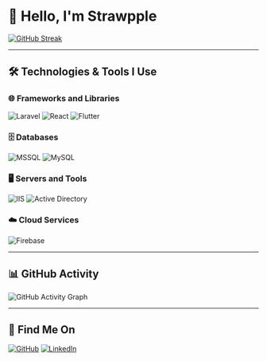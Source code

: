 # 👋 Hello, I'm Strawpple

[![GitHub Streak](https://streak-stats.demolab.com?user=strawpple&theme=dark&hide_border=true)](https://git.io/streak-stats)

---

## 🛠️ Technologies & Tools I Use

### 🌐 Frameworks and Libraries
![Laravel](https://img.shields.io/badge/Laravel-FF2D20?style=for-the-badge&logo=laravel&logoColor=white)
![React](https://img.shields.io/badge/React-61DAFB?style=for-the-badge&logo=react&logoColor=white)
![Flutter](https://img.shields.io/badge/Flutter-02569B?style=for-the-badge&logo=flutter&logoColor=white)

### 🗄️ Databases
![MSSQL](https://img.shields.io/badge/MSSQL-CC2927?style=for-the-badge&logo=microsoft-sql-server&logoColor=white)
![MySQL](https://img.shields.io/badge/MySQL-4479A1?style=for-the-badge&logo=mysql&logoColor=white)

### 🖥️ Servers and Tools
![IIS](https://img.shields.io/badge/IIS-0033CC?style=for-the-badge&logo=windows&logoColor=white)
![Active Directory](https://img.shields.io/badge/Active_Directory-0078D4?style=for-the-badge&logo=microsoft&logoColor=white)

### ☁️ Cloud Services
![Firebase](https://img.shields.io/badge/Firebase-FFCA28?style=for-the-badge&logo=firebase&logoColor=white)

---

## 📊 GitHub Activity

![GitHub Activity Graph](https://github-readme-activity-graph.vercel.app/graph?username=strawpple&theme=react-dark)

---

## 🔗 Find Me On

[![GitHub](https://img.shields.io/badge/GitHub-100000?style=for-the-badge&logo=github&logoColor=white)](https://github.com/strawpple)
[![LinkedIn](https://img.shields.io/badge/LinkedIn-0077B5?style=for-the-badge&logo=linkedin&logoColor=white)](https://www.linkedin.com/in/adrian-kim-d-requillo-982a18156/)


